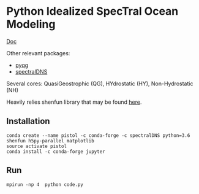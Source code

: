 # Python Idealized SpecTral Ocean Modeling

[Doc](https://pistol-doc.readthedocs.io/en/latest/)

Other relevant packages: 
- [pyqg](https://github.com/crocha700/pyqg/blob/master/pyqg/qg_model.py)
- [spectralDNS](https://github.com/spectralDNS/spectralDNS)

Several cores: QuasiGeostrophic (QG), HYdrostatic (HY), Non-Hydrostatic (NH)

Heavily relies shenfun library that may be found [here](https://github.com/spectralDNS/shenfun).

## Installation

```
conda create --name pistol -c conda-forge -c spectralDNS python=3.6 shenfun h5py-parallel matplotlib
source activate pistol
conda install -c conda-forge jupyter 
```

## Run

```
mpirun -np 4  python code.py
```

